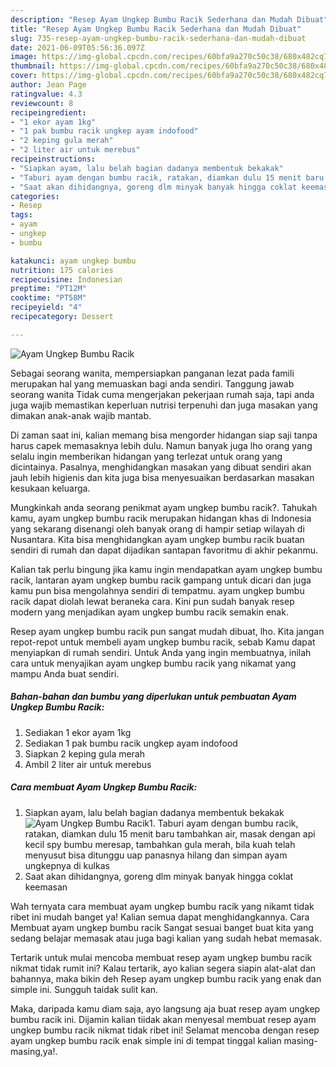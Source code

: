```yaml
---
description: "Resep Ayam Ungkep Bumbu Racik Sederhana dan Mudah Dibuat"
title: "Resep Ayam Ungkep Bumbu Racik Sederhana dan Mudah Dibuat"
slug: 735-resep-ayam-ungkep-bumbu-racik-sederhana-dan-mudah-dibuat
date: 2021-06-09T05:56:36.097Z
image: https://img-global.cpcdn.com/recipes/60bfa9a270c50c38/680x482cq70/ayam-ungkep-bumbu-racik-foto-resep-utama.jpg
thumbnail: https://img-global.cpcdn.com/recipes/60bfa9a270c50c38/680x482cq70/ayam-ungkep-bumbu-racik-foto-resep-utama.jpg
cover: https://img-global.cpcdn.com/recipes/60bfa9a270c50c38/680x482cq70/ayam-ungkep-bumbu-racik-foto-resep-utama.jpg
author: Jean Page
ratingvalue: 4.3
reviewcount: 8
recipeingredient:
- "1 ekor ayam 1kg"
- "1 pak bumbu racik ungkep ayam indofood"
- "2 keping gula merah"
- "2 liter air untuk merebus"
recipeinstructions:
- "Siapkan ayam, lalu belah bagian dadanya membentuk bekakak"
- "Taburi ayam dengan bumbu racik, ratakan, diamkan dulu 15 menit baru tambahkan air, masak dengan api kecil spy bumbu meresap, tambahkan gula merah, bila kuah telah menyusut bisa ditunggu uap panasnya hilang dan simpan ayam ungkepnya di kulkas"
- "Saat akan dihidangnya, goreng dlm minyak banyak hingga coklat keemasan"
categories:
- Resep
tags:
- ayam
- ungkep
- bumbu

katakunci: ayam ungkep bumbu 
nutrition: 175 calories
recipecuisine: Indonesian
preptime: "PT12M"
cooktime: "PT58M"
recipeyield: "4"
recipecategory: Dessert

---
```



![Ayam Ungkep Bumbu Racik](https://img-global.cpcdn.com/recipes/60bfa9a270c50c38/680x482cq70/ayam-ungkep-bumbu-racik-foto-resep-utama.jpg)

Sebagai seorang wanita, mempersiapkan panganan lezat pada famili merupakan hal yang memuaskan bagi anda sendiri. Tanggung jawab seorang  wanita Tidak cuma mengerjakan pekerjaan rumah saja, tapi anda juga wajib memastikan keperluan nutrisi terpenuhi dan juga masakan yang dimakan anak-anak wajib mantab.

Di zaman  saat ini, kalian memang bisa mengorder hidangan siap saji tanpa harus capek memasaknya lebih dulu. Namun banyak juga lho orang yang selalu ingin memberikan hidangan yang terlezat untuk orang yang dicintainya. Pasalnya, menghidangkan masakan yang dibuat sendiri akan jauh lebih higienis dan kita juga bisa menyesuaikan berdasarkan masakan kesukaan keluarga. 



Mungkinkah anda seorang penikmat ayam ungkep bumbu racik?. Tahukah kamu, ayam ungkep bumbu racik merupakan hidangan khas di Indonesia yang sekarang disenangi oleh banyak orang di hampir setiap wilayah di Nusantara. Kita bisa menghidangkan ayam ungkep bumbu racik buatan sendiri di rumah dan dapat dijadikan santapan favoritmu di akhir pekanmu.

Kalian tak perlu bingung jika kamu ingin mendapatkan ayam ungkep bumbu racik, lantaran ayam ungkep bumbu racik gampang untuk dicari dan juga kamu pun bisa mengolahnya sendiri di tempatmu. ayam ungkep bumbu racik dapat diolah lewat beraneka cara. Kini pun sudah banyak resep modern yang menjadikan ayam ungkep bumbu racik semakin enak.

Resep ayam ungkep bumbu racik pun sangat mudah dibuat, lho. Kita jangan repot-repot untuk membeli ayam ungkep bumbu racik, sebab Kamu dapat menyiapkan di rumah sendiri. Untuk Anda yang ingin membuatnya, inilah cara untuk menyajikan ayam ungkep bumbu racik yang nikamat yang mampu Anda buat sendiri.

<!--inarticleads1-->

##### Bahan-bahan dan bumbu yang diperlukan untuk pembuatan Ayam Ungkep Bumbu Racik:

1. Sediakan 1 ekor ayam 1kg
1. Sediakan 1 pak bumbu racik ungkep ayam indofood
1. Siapkan 2 keping gula merah
1. Ambil 2 liter air untuk merebus




<!--inarticleads2-->

##### Cara membuat Ayam Ungkep Bumbu Racik:

1. Siapkan ayam, lalu belah bagian dadanya membentuk bekakak
<img src="https://img-global.cpcdn.com/steps/7ba2617bbeca7a76/160x128cq70/ayam-ungkep-bumbu-racik-langkah-memasak-1-foto.jpg" alt="Ayam Ungkep Bumbu Racik">1. Taburi ayam dengan bumbu racik, ratakan, diamkan dulu 15 menit baru tambahkan air, masak dengan api kecil spy bumbu meresap, tambahkan gula merah, bila kuah telah menyusut bisa ditunggu uap panasnya hilang dan simpan ayam ungkepnya di kulkas
1. Saat akan dihidangnya, goreng dlm minyak banyak hingga coklat keemasan




Wah ternyata cara membuat ayam ungkep bumbu racik yang nikamt tidak ribet ini mudah banget ya! Kalian semua dapat menghidangkannya. Cara Membuat ayam ungkep bumbu racik Sangat sesuai banget buat kita yang sedang belajar memasak atau juga bagi kalian yang sudah hebat memasak.

Tertarik untuk mulai mencoba membuat resep ayam ungkep bumbu racik nikmat tidak rumit ini? Kalau tertarik, ayo kalian segera siapin alat-alat dan bahannya, maka bikin deh Resep ayam ungkep bumbu racik yang enak dan simple ini. Sungguh taidak sulit kan. 

Maka, daripada kamu diam saja, ayo langsung aja buat resep ayam ungkep bumbu racik ini. Dijamin kalian tiidak akan menyesal membuat resep ayam ungkep bumbu racik nikmat tidak ribet ini! Selamat mencoba dengan resep ayam ungkep bumbu racik enak simple ini di tempat tinggal kalian masing-masing,ya!.

